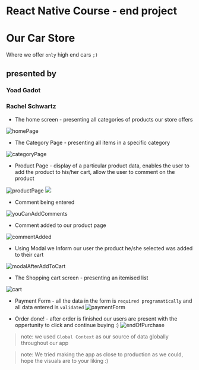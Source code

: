 # React Native Course - end project

# Our Car Store

Where we offer `only` high end cars `;)`

## presented by

### Yoad Gadot

### Rachel Schwartz

- The home screen - presenting all categories of products our store offers

![homePage](https://github.com/yoad100/react-native-car-store/blob/master/screenshots/homePage.JPG)

- The Category Page - presenting all items in a specific category

![categoryPage](https://github.com/yoad100/react-native-car-store/blob/master/screenshots/categoryPage.JPG)

- Product Page - display of a particular product data, enables the user to add the product to his/her cart, allow the user to comment on the product

![productPage](https://github.com/yoad100/react-native-car-store/blob/master/screenshots/productPage.JPG)
  <img src="./screenshots/productPage.jpg"/>

- Comment being entered
 
![youCanAddComments](https://github.com/yoad100/react-native-car-store/blob/master/screenshots/youCanAddComments.JPG)

- Comment added to our product page
 
![commentAdded](https://github.com/yoad100/react-native-car-store/blob/master/screenshots/commentAdded.JPG)

- Using Modal we Inform our user the product he/she selected was added to their cart

![modalAfterAddToCart](https://github.com/yoad100/react-native-car-store/blob/master/screenshots/modalAfterAddToCart.JPG)

- The Shopping cart screen - presenting an itemised list

![cart](https://github.com/yoad100/react-native-car-store/blob/master/screenshots/cart.JPG)

- Payment Form - all the data in the form is `required programatically` and all data entered is `validated`
![paymentForm](https://github.com/yoad100/react-native-car-store/blob/master/screenshots/paymentForm.JPG)

- Order done! - after order is finished our users are present with the oppertunity to click and continue buying :)
![endOfPurchase](https://github.com/yoad100/react-native-car-store/blob/master/screenshots/endOfPurchase.JPG)

> note: we used `Global Context` as our source of data globally throughout our app

> note: We tried making the app as close to production as we could,
> hope the visuals are to your liking :)
